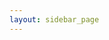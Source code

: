 ```yaml
---
layout: sidebar_page
---
```


<script>
  (async () => {
    const response = await fetch('https://api.github.com/repositories/304575824/contents/bulletin/');
    const data = await response.json();
    let htmlString = '<ul>';
    for (let file of data) {
      let filepath = file.path.slice(0, -3) + '.html'
      htmlString += `<li><a href="/4m-association/${filepath}">${file.name}</a></li>`;
    }
    htmlString += '</ul>';
    document.getElementsByElementName('main')[0].innerHTML = htmlString;
  })()
</script>